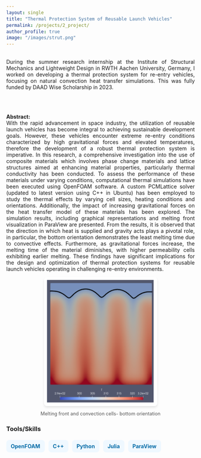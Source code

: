 ```yaml
---
layout: single
title: "Thermal Protection System of Reusable Launch Vehicles"
permalink: /projects/2_project/
author_profile: true
image: "/images/strut.png"
---
```

<br>
<div style="text-align: justify;">
During the summer research internship at the Institute of Structural Mechanics and Lightweight Design in RWTH Aachen University, Germany, I worked on developing a thermal protection system for re-entry vehicles, focusing on natural convection heat transfer simulations. This was fully funded by DAAD Wise Scholarship in 2023.  

<br><br>

<p><b>Abstract:</b><br>
With the rapid advancement in space industry, the utilization of reusable launch vehicles has become integral to achieving sustainable development goals. However, these vehicles encounter extreme re-entry conditions characterized by high gravitational forces and elevated temperatures, therefore the development of a robust thermal protection system is imperative. In this research, a comprehensive investigation into the use of composite materials which involves phase change materials and lattice structures aimed at enhancing material properties, particularly thermal conductivity has been conducted. To assess the performance of these materials under varying conditions, computational thermal simulations have been executed using OpenFOAM software. A custom PCMLattice solver (updated to latest version using C++ in Ubuntu) has been employed to study the thermal effects by varying cell sizes, heating conditions and orientations. Additionally, the impact of increasing gravitational forces on the heat transfer model of these materials has been explored. The simulation results, including graphical representations and melting front visualization in ParaView are presented. From the results, it is observed that the direction in which heat is supplied and gravity acts plays a pivotal role, in particular, the bottom orientation demonstrates the least melting time due to convective effects. Furthermore, as gravitational forces increase, the melting time of the material diminishes, with higher permeability cells exhibiting earlier melting. These findings have significant implications for the design and optimization of thermal protection systems for reusable launch vehicles operating in challenging re-entry environments.

<div style="text-align: center;">
  <img src="/images/placeholder.png" alt="Thermal Simulation Results" style="max-width: 70%;  border-radius: 8px; box-shadow: 0 4px 6px rgba(0, 0, 0, 0.1);">
  <p style="font-size: 0.9em; color: #555; margin-top: 10px;"> Melting front and convection cells- bottom orientation</p>
</div>

### Tools/Skills
<div style="display: flex; flex-wrap: wrap; gap: 10px; margin-top: 20px;">
  <span style="background-color:rgb(239, 248, 255); color: rgb(5, 108, 168); font-size: 14px; font-weight: bold; padding: 8px 12px; border-radius: 8px;">OpenFOAM</span>
  <span style="background-color:rgb(239, 248, 255); color: rgb(5, 108, 168); font-size: 14px; font-weight: bold; padding: 8px 12px; border-radius: 8px;">C++</span>
  <span style="background-color:rgb(239, 248, 255); color: rgb(5, 108, 168); font-size: 14px; font-weight: bold; padding: 8px 12px; border-radius: 8px;">Python</span>
  <span style="background-color:rgb(239, 248, 255); color: rgb(5, 108, 168); font-size: 14px; font-weight: bold; padding: 8px 12px; border-radius: 8px;">Julia</span>
  <span style="background-color:rgb(239, 248, 255); color: rgb(5, 108, 168); font-size: 14px; font-weight: bold; padding: 8px 12px; border-radius: 8px;">ParaView</span>
</div>